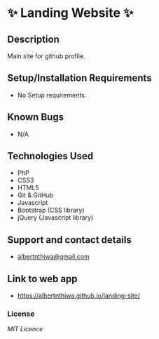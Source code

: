 # :sparkles: Landing Website :sparkles:

## Description
 Main site for github profile.

## Setup/Installation Requirements
* No Setup requirements.

## Known Bugs
* N/A

## Technologies Used
* PhP
* CSS3
* HTML5
* Git & GitHub
* Javascript
* Bootstrap (CSS library)
* jQuery (Javascript library)

## Support and contact details
* albertnthiwa@gmail.com

## Link to web app
* https://albertnthiwa.github.io/landing-site/

### License
*MIT Licence*
